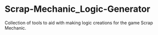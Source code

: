 # Scrap-Mechanic_Logic-Generator
Collection of tools to aid with making logic creations for the game Scrap Mechanic.
